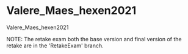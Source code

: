# Valere_Maes_hexen2021
Valere_Maes_hexen2021

NOTE: The retake exam both the base version and final version of the retake are in the 'RetakeExam' branch.
